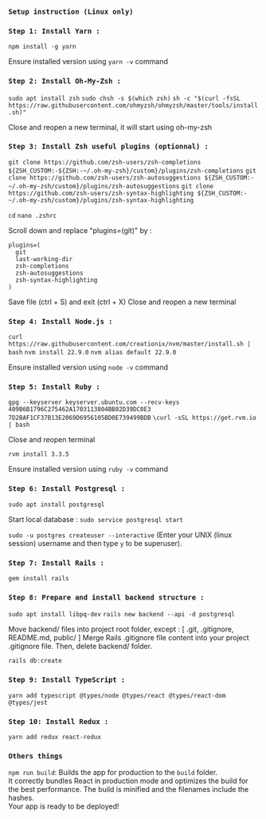 ### `Setup instruction (Linux only)`

### `Step 1: Install Yarn :`
```npm install -g yarn```

Ensure installed version using `yarn -v` command

### `Step 2: Install Oh-My-Zsh :`
```sudo apt install zsh```
```sudo chsh -s $(which zsh)```
```sh -c "$(curl -fsSL https://raw.githubusercontent.com/ohmyzsh/ohmyzsh/master/tools/install.sh)"```

Close and reopen a new terminal, it will start using oh-my-zsh

### `Step 3: Install Zsh useful plugins (optionnal) :`
```git clone https://github.com/zsh-users/zsh-completions ${ZSH_CUSTOM:-${ZSH:-~/.oh-my-zsh}/custom}/plugins/zsh-completions```
```git clone https://github.com/zsh-users/zsh-autosuggestions ${ZSH_CUSTOM:-~/.oh-my-zsh/custom}/plugins/zsh-autosuggestions```
```git clone https://github.com/zsh-users/zsh-syntax-highlighting ${ZSH_CUSTOM:-~/.oh-my-zsh/custom}/plugins/zsh-syntax-highlighting```

```cd```
```nano .zshrc```

Scroll down and replace "plugins=(git)" by :

```
plugins=(
  git
  last-working-dir
  zsh-completions
  zsh-autosuggestions
  zsh-syntax-highlighting
)
```

Save file (ctrl + S) and exit (ctrl + X)
Close and reopen a new terminal

### `Step 4: Install Node.js :`
```curl https://raw.githubusercontent.com/creationix/nvm/master/install.sh | bash```
```nvm install 22.9.0```
```nvm alias default 22.9.0```

Ensure installed version using `node -v` command

### `Step 5: Install Ruby :`
```gpg --keyserver keyserver.ubuntu.com --recv-keys 409B6B1796C275462A1703113804BB82D39DC0E3 7D2BAF1CF37B13E2069D6956105BD0E739499BDB```
```\curl -sSL https://get.rvm.io | bash```

Close and reopen terminal

```rvm install 3.3.5```

Ensure installed version using `ruby -v` command

### `Step 6: Install Postgresql :`
```sudo apt install postgresql```

Start local database :
```sudo service postgresql start```

```sudo -u postgres createuser --interactive```
(Enter your UNIX (linux session) username and then type `y` to be superuser).

### `Step 7: Install Rails :`
```gem install rails```

### `Step 8: Prepare and install backend structure :`
```sudo apt install libpq-dev```
```rails new backend --api -d postgresql```

Move backend/ files into project root folder, except : [ .git, .gitignore, README.md, public/ ]
Merge Rails .gitignore file content into your project .gitignore file. Then, delete backend/ folder.

```rails db:create```

### `Step 9: Install TypeScript :`
```yarn add typescript @types/node @types/react @types/react-dom @types/jest```

### `Step 10: Install Redux :`
```yarn add redux react-redux```

### `Others things`
`npm run build`: Builds the app for production to the `build` folder.\
It correctly bundles React in production mode and optimizes the build for the best performance.
The build is minified and the filenames include the hashes.\
Your app is ready to be deployed!